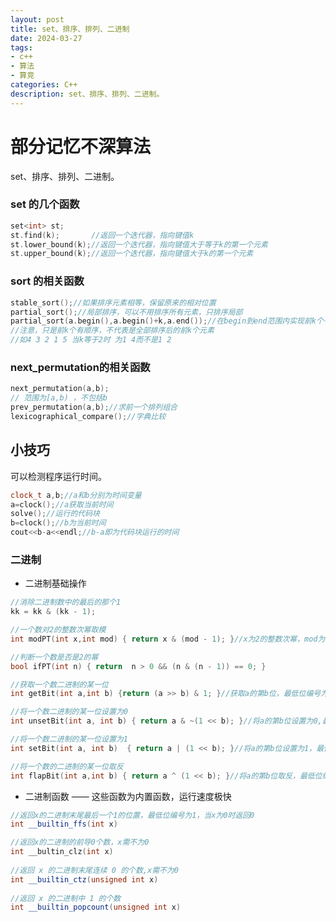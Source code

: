 ```yaml
---
layout: post
title: set、排序、排列、二进制
date: 2024-03-27
tags:
- c++
- 算法
- 算竞
categories: C++
description: set、排序、排列、二进制。
---
```


# 部分记忆不深算法

set、排序、排列、二进制。

<!-- more -->

### set 的几个函数

```c++
set<int> st;
st.find(k);       //返回一个迭代器，指向键值k
st.lower_bound(k);//返回一个迭代器，指向键值大于等于k的第一个元素
st.upper_bound(k);//返回一个迭代器，指向键值大于k的第一个元素
```

### sort 的相关函数

```c++
stable_sort();//如果排序元素相等，保留原来的相对位置
partial_sort();//局部排序，可以不用排序所有元素，只排序局部
partial_sort(a.begin(),a.begin()+k,a.end());//在begin到end范围内实现前k个有序
//注意，只是前k个有顺序，不代表是全部排序后的前k个元素
//如4 3 2 1 5 当k等于2时 为1 4而不是1 2
```

### next_permutation的相关函数

```c++
next_permutation(a,b);
// 范围为[a,b) ，不包括b
prev_permutation(a,b);//求前一个排列组合
lexicographical_compare();//字典比较
```

## 小技巧

可以检测程序运行时间。

```c++
clock_t a,b;//a和b分别为时间变量
a=clock();//a获取当前时间
solve();//运行的代码块
b=clock();//b为当前时间
cout<<b-a<<endl;//b-a即为代码块运行的时间
```

### 二进制

- 二进制基础操作

```c++
//消除二进制数中的最后的那个1
kk = kk & (kk - 1);

//一个数对2的整数次幂取模
int modPT(int x,int mod) { return x & (mod - 1); }//x为2的整数次幂，mod为取模数

//判断一个数是否是2的幂
bool ifPT(int n) { return  n > 0 && (n & (n - 1)) == 0; }

//获取一个数二进制的某一位
int getBit(int a,int b) {return (a >> b) & 1; }//获取a的第b位，最低位编号为0

//将一个数二进制的某一位设置为0
int unsetBit(int a, int b) { return a & ~(1 << b); }//将a的第b位设置为0,最低位编号为0

//将一个数二进制的某一位设置为1
int setBit(int a, int b)  { return a | (1 << b); }//将a的第b位设置为1，最低位编号为0

//将一个数的二进制的某一位取反
int flapBit(int a,int b) { return a ^ (1 << b); }//将a的第b位取反，最低位编号为0
```

- 二进制函数   —— 这些函数为内置函数，运行速度极快

```c++
//返回x的二进制末尾最后一个1的位置，最低位编号为1，当x为0时返回0
int __builtin_ffs(int x)

//返回x的二进制的前导0个数，x需不为0
int __bultin_clz(int x)
    
//返回 x 的二进制末尾连续 0 的个数,x需不为0
int __builtin_ctz(unsigned int x)
    
//返回 x 的二进制中 1 的个数
int __builtin_popcount(unsigned int x)
    
```


